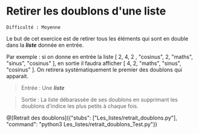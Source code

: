# Retirer les doublons d'une liste
`Difficulté : Moyenne`

Le but de cet exercice est de retirer tous les éléments qui sont en double dans la ***liste*** donnée en entrée.

Par exemple : si on donne en entrée la liste \[ 2, 4, 2 , "cosinus", 2, "maths", "sinus", "cosinus" \], en sortie il faudra afficher \[ 4, 2, "maths", "sinus", "cosinus" \]. On retirera systématiquement le premier des doublons qui apparait.

> Entrée : Une ***liste***

> Sortie : La liste débarassée de ses doublons en supprimant les doublons d'indice les plus petits à chaque fois.

@[Retrait des doublons]({"stubs": ["Les_listes/retrait_doublons.py"], "command": "python3 Les_listes/retrait_doublons_Test.py"})
